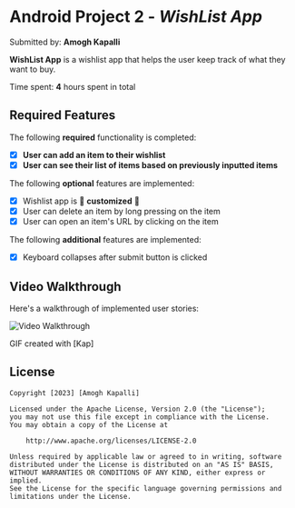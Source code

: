 # Android Project 2 - *WishList App*

Submitted by: **Amogh Kapalli**

**WishList App** is a wishlist app that helps the user keep track of what they want to buy.

Time spent: **4** hours spent in total

## Required Features

The following **required** functionality is completed:

- [X] **User can add an item to their wishlist**
- [X] **User can see their list of items based on previously inputted items**

The following **optional** features are implemented:

- [X] Wishlist app is 🎨 **customized** 🎨
- [X] User can delete an item by long pressing on the item
- [X] User can open an item's URL by clicking on the item

The following **additional** features are implemented:

* [X] Keyboard collapses after submit button is clicked


## Video Walkthrough

Here's a walkthrough of implemented user stories:

<img src='https://github.com/amoghkapalli/WishlistApp/blob/master/Wishlist%20Walkthrough.gif' title='Video Walkthrough' width='' alt='Video Walkthrough' />

<!-- Replace this with whatever GIF tool you used! -->
GIF created with [Kap]  

## License

    Copyright [2023] [Amogh Kapalli]

    Licensed under the Apache License, Version 2.0 (the "License");
    you may not use this file except in compliance with the License.
    You may obtain a copy of the License at

        http://www.apache.org/licenses/LICENSE-2.0

    Unless required by applicable law or agreed to in writing, software
    distributed under the License is distributed on an "AS IS" BASIS,
    WITHOUT WARRANTIES OR CONDITIONS OF ANY KIND, either express or implied.
    See the License for the specific language governing permissions and
    limitations under the License.
